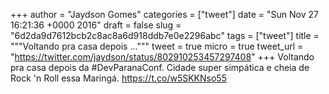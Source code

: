 
+++
author = "Jaydson Gomes"
categories = ["tweet"]
date = "Sun Nov 27 16:21:36 +0000 2016"
draft = false
slug = "6d2da9d7612bcb2c8ac8a6d918ddb7e0e2296abc"
tags = ["tweet"]
title = """Voltando pra casa depois ..."""
tweet = true
micro = true
tweet_url = "https://twitter.com/jaydson/status/802910253457297408"
+++
Voltando pra casa depois da #DevParanaConf. Cidade super simpática e cheia de Rock 'n Roll essa Maringá. https://t.co/w5SKKNso55

